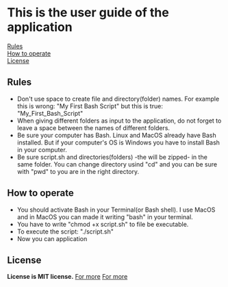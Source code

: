 # This is the user guide of the application
<nav>
<a href="#rules">Rules</a><br>
<a href="#hto">How to operate</a><br>
<a href="#license">License</a><br>
</nav>
<h2 id="rules">Rules</h2>
<ul>
  <li>Don't use space to create file and directory(folder) names. For example this is wrong: "My First Bash Script" but this is true: "My_First_Bash_Script"</li>
  <li>When giving different folders as input to the application, do not forget to leave a space between the names of different folders.</li>
<li>Be sure your computer has Bash. Linux and MacOS already have Bash installed. But if your computer's OS is Windows you have to install Bash in your computer.</li>
<li>Be sure script.sh and directories(folders) -the will be zipped- in the same folder. You can change directory usind "cd" and you can be sure with "pwd" to you are in the right directory.</li>
</ul>
<h2 id="hto">How to operate</h2>
<ul>
<li>You should activate Bash in your Terminal(or Bash shell). I use MacOS and in MacOS you can made it writing "bash" in your terminal.
</li>
<li>You have to write "chmod +x script.sh" to file be executable.</li>
<li>To execute the script: "./script.sh"</li>
<li>Now you can application</li>
</ul>
<h2 id="license">License</h2>
<b>License is MIT license.</b>
<a href="https://en.wikipedia.org/wiki/MIT_License">For more</a>
<a href="https://github.com/emirkaanozdemr/Zipping-Application-with-Bash/blob/main/LICENSE">For more</a>



